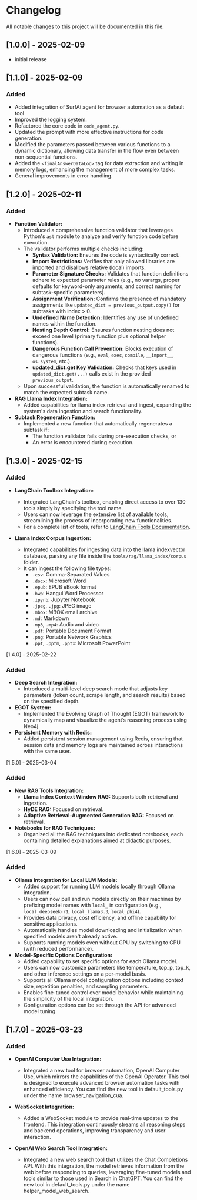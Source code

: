 # Changelog

All notable changes to this project will be documented in this file.

## [1.0.0] - 2025-02-09
- initial release

## [1.1.0] - 2025-02-09
### Added
- Added integration of SurfAi agent for browser automation as a default tool
- Improved the logging system.
- Refactored the core code in `code_agent.py`.
- Updated the prompt with more effective instructions for code generation.
- Modified the parameters passed between various functions to a dynamic dictionary, allowing data transfer in the flow even between non-sequential functions.
- Added the `<finalAnswerDataLog>` tag for data extraction and writing in memory logs, enhancing the management of more complex tasks.
- General improvements in error handling.

## [1.2.0] - 2025-02-11
### Added
- **Function Validator:**  
  - Introduced a comprehensive function validator that leverages Python's `ast` module to analyze and verify function code before execution.  
  - The validator performs multiple checks including:
    - **Syntax Validation:** Ensures the code is syntactically correct.
    - **Import Restrictions:** Verifies that only allowed libraries are imported and disallows relative (local) imports.
    - **Parameter Signature Checks:** Validates that function definitions adhere to expected parameter rules (e.g., no varargs, proper defaults for keyword-only arguments, and correct naming for subtask-specific parameters).
    - **Assignment Verification:** Confirms the presence of mandatory assignments like `updated_dict = previous_output.copy()` for subtasks with index > 0.
    - **Undefined Name Detection:** Identifies any use of undefined names within the function.
    - **Nesting Depth Control:** Ensures function nesting does not exceed one level (primary function plus optional helper functions).
    - **Dangerous Function Call Prevention:** Blocks execution of dangerous functions (e.g., `eval`, `exec`, `compile`, `__import__`, `os.system`, etc.).
    - **updated_dict.get Key Validation:** Checks that keys used in `updated_dict.get(...)` calls exist in the provided `previous_output`.
  - Upon successful validation, the function is automatically renamed to match the expected subtask name.  
- **RAG Llama Index Integration:**  
  - Added capabilities for llama index retrieval and ingest, expanding the system's data ingestion and search functionality.
- **Subtask Regeneration Function:**  
  - Implemented a new function that automatically regenerates a subtask if:
    - The function validator fails during pre-execution checks, or
    - An error is encountered during execution.


## [1.3.0] - 2025-02-15
### Added
- **LangChain Toolbox Integration:**  
  - Integrated LangChain's toolbox, enabling direct access to over 130 tools simply by specifying the tool name.
  - Users can now leverage the extensive list of available tools, streamlining the process of incorporating new functionalities.
  - For a complete list of tools, refer to [LangChain Tools Documentation](https://python.langchain.com/docs/integrations/tools/).

- **Llama Index Corpus Ingestion:**  
  - Integrated capabilities for ingesting data into the llama indexvector database, parsing any file inside the `tools/rag/llama_index/corpus` folder.
  - It can ingest the following file types:
    - `.csv`: Comma-Separated Values
    - `.docx`: Microsoft Word
    - `.epub`: EPUB eBook format
    - `.hwp`: Hangul Word Processor
    - `.ipynb`: Jupyter Notebook
    - `.jpeg`, `.jpg`: JPEG image
    - `.mbox`: MBOX email archive
    - `.md`: Markdown
    - `.mp3`, `.mp4`: Audio and video
    - `.pdf`: Portable Document Format
    - `.png`: Portable Network Graphics
    - `.ppt`, `.pptm`, `.pptx`: Microsoft PowerPoint

[1.4.0] - 2025-02-22
### Added
- **Deep Search Integration:**  
  - Introduced a multi-level deep search mode that adjusts key parameters (token count, scrape length, and search results) based on the specified depth.
- **EGOT System:**  
  - Implemented the Evolving Graph of Thought (EGOT) framework to dynamically map and visualize the agent’s reasoning process using Neo4j.
- **Persistent Memory with Redis:**  
  - Added persistent session management using Redis, ensuring that session data and memory logs are maintained across interactions with the same user.

[1.5.0] - 2025-03-04
### Added
- **New RAG Tools Integration:**  
  - **Llama Index Context Window RAG:** Supports both retrieval and ingestion.
  - **HyDE RAG:** Focused on retrieval.
  - **Adaptive Retrieval-Augmented Generation RAG:** Focused on retrieval.
- **Notebooks for RAG Techniques:**  
  - Organized all the RAG techniques into dedicated notebooks, each containing detailed explanations aimed at didactic purposes.

[1.6.0] - 2025-03-09
### Added
- **Ollama Integration for Local LLM Models:**  
  - Added support for running LLM models locally through Ollama integration.
  - Users can now pull and run models directly on their machines by prefixing model names with `local_` in configuration (e.g., `local_deepseek-r1`, `local_llama3.3`, `local_phi4`).
  - Provides data privacy, cost efficiency, and offline capability for sensitive applications.
  - Automatically handles model downloading and initialization when specified models aren't already active.
  - Supports running models even without GPU by switching to CPU (with reduced performance).
- **Model-Specific Options Configuration:**  
  - Added capability to set specific options for each Ollama model.
  - Users can now customize parameters like temperature, top_p, top_k, and other inference settings on a per-model basis.
  - Supports all Ollama model configuration options including context size, repetition penalties, and sampling parameters.
  - Enables fine-tuned control over model behavior while maintaining the simplicity of the local integration.
  - Configuration options can be set through the API for advanced model tuning.

## [1.7.0] - 2025-03-23
### Added
- **OpenAI Computer Use Integration:**  
  - Integrated a new tool for browser automation, OpenAI Computer Use, which mirrors the capabilities of the OpenAI Operator. This tool is designed to execute advanced browser automation tasks with enhanced efficiency. You can find the new tool in default_tools.py under the name browser_navigation_cua.

- **WebSocket Integration:**  
  - Added a WebSocket module to provide real-time updates to the frontend. This integration continuously streams all reasoning steps and backend operations, improving transparency and user interaction.

- **OpenAI Web Search Tool Integration:**  
  - Integrated a new web search tool that utilizes the Chat Completions API. With this integration, the model retrieves information from the web before responding to queries, leveraging fine-tuned models and tools similar to those used in Search in ChatGPT. You can find the new tool in default_tools.py under the name helper_model_web_search.

